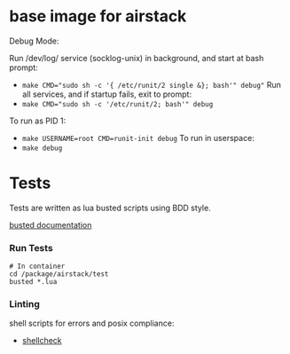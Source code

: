 base image for airstack
==========


Debug Mode:

Run /dev/log/ service (socklog-unix) in background, and start at bash prompt:
  - `make CMD="sudo sh -c '{ /etc/runit/2 single &}; bash'" debug"`
Run all services, and if startup fails, exit to prompt:
  - `make CMD="sudo sh -c '/etc/runit/2; bash'" debug`


To run as PID 1:
  - `make USERNAME=root CMD=runit-init debug`
To run in userspace:
  - `make debug`


# Tests

Tests are written as lua busted scripts using BDD style.

[busted documentation](http://olivinelabs.com/busted/)

### Run Tests

```
# In container
cd /package/airstack/test
busted *.lua
```


### Linting

shell scripts for errors and posix compliance:
- [shellcheck](http://www.shellcheck.net/)
